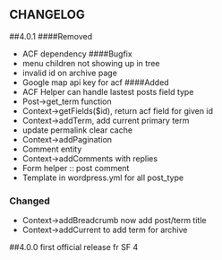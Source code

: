 CHANGELOG
---------

##4.0.1
####Removed
- ACF dependency
####Bugfix
- menu children not showing up in tree
- invalid id on archive page
- Google map api key for acf
####Added
- ACF Helper can handle lastest posts field type
- Post->get_term function
- Context->getFields($id), return acf field for given id
- Context->addTerm, add current primary term
- update permalink clear cache
- Context->addPagination
- Comment entity
- Context->addComments with replies
- Form helper :: post comment
- Template in wordpress.yml for all post_type
### Changed
- Context->addBreadcrumb now add post/term title
- Context->addCurrent to add term for archive

##4.0.0
first official release fr SF 4
